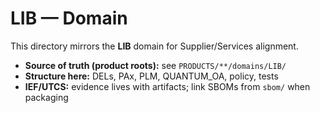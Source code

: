 # LIB — Domain

This directory mirrors the **LIB** domain for Supplier/Services alignment.

- **Source of truth (product roots):** see `PRODUCTS/**/domains/LIB/`
- **Structure here:** DELs, PAx, PLM, QUANTUM_OA, policy, tests
- **IEF/UTCS:** evidence lives with artifacts; link SBOMs from `sbom/` when packaging
